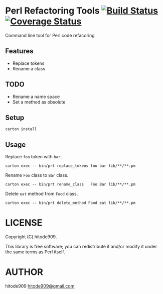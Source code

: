 # Perl Refactoring Tools [![Build Status](https://travis-ci.org/hitode909/perl-refactoring-tools.png?branch=master)](https://travis-ci.org/hitode909/perl-refactoring-tools) [![Coverage Status](https://coveralls.io/repos/hitode909/perl-refactoring-tools/badge.png?branch=master)](https://coveralls.io/r/hitode909/perl-refactoring-tools?branch=master)

Command line tool for Perl code refacoring

## Features

- Replace tokens
- Rename a class

## TODO

- Rename a name space
- Set a method as obsolute

## Setup

```
carton install
```

## Usage

Replace `foo` token with `bar`.
```
carton exec -- bin/prt replace_tokens foo bar lib/**/**.pm
```

Rename `Foo` class to `Bar` class.
```
carton exec -- bin/prt rename_class   Foo Bar lib/**/**.pm
```

Delete `eat` method from  `Food` class.
```
carton exec -- bin/prt delete_method Food eat lib/**/**.pm
```

# LICENSE

Copyright (C) hitode909.

This library is free software; you can redistribute it and/or modify
it under the same terms as Perl itself.

# AUTHOR

hitode909 <hitode909@gmail.com>
